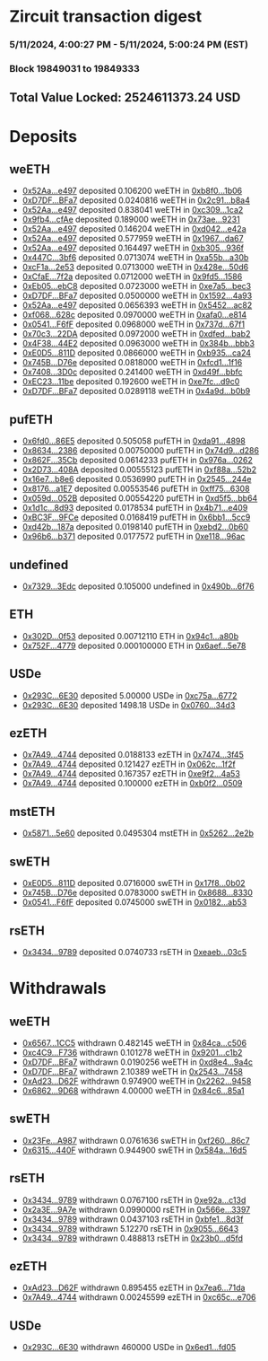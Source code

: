 # Zircuit transaction digest
### 5/11/2024, 4:00:27 PM - 5/11/2024, 5:00:24 PM (EST)
### Block 19849031 to 19849333

## Total Value Locked: 2524611373.24 USD

# Deposits
## weETH
- [0x52Aa...e497](https://etherscan.io/address/0x52Aa899454998Be5b000Ad077a46Bbe360F4e497) deposited 0.106200 weETH in [0xb8f0...1b06](https://etherscan.io/tx/0x52Aa899454998Be5b000Ad077a46Bbe360F4e497)
- [0xD7DF...BFa7](https://etherscan.io/address/0xD7DF7E085214743530afF339aFC420c7c720BFa7) deposited 0.0240816 weETH in [0x2c91...b8a4](https://etherscan.io/tx/0xD7DF7E085214743530afF339aFC420c7c720BFa7)
- [0x52Aa...e497](https://etherscan.io/address/0x52Aa899454998Be5b000Ad077a46Bbe360F4e497) deposited 0.838041 weETH in [0xc309...1ca2](https://etherscan.io/tx/0x52Aa899454998Be5b000Ad077a46Bbe360F4e497)
- [0x9fb4...cfAe](https://etherscan.io/address/0x9fb40D5b8b046104fF23ae13532f49B5d49DcfAe) deposited 0.189000 weETH in [0x73ae...9231](https://etherscan.io/tx/0x9fb40D5b8b046104fF23ae13532f49B5d49DcfAe)
- [0x52Aa...e497](https://etherscan.io/address/0x52Aa899454998Be5b000Ad077a46Bbe360F4e497) deposited 0.146204 weETH in [0xd042...e42a](https://etherscan.io/tx/0x52Aa899454998Be5b000Ad077a46Bbe360F4e497)
- [0x52Aa...e497](https://etherscan.io/address/0x52Aa899454998Be5b000Ad077a46Bbe360F4e497) deposited 0.577959 weETH in [0x1967...da67](https://etherscan.io/tx/0x52Aa899454998Be5b000Ad077a46Bbe360F4e497)
- [0x52Aa...e497](https://etherscan.io/address/0x52Aa899454998Be5b000Ad077a46Bbe360F4e497) deposited 0.164497 weETH in [0xb305...936f](https://etherscan.io/tx/0x52Aa899454998Be5b000Ad077a46Bbe360F4e497)
- [0x447C...3bf6](https://etherscan.io/address/0x447CD71E8E713Dc59FBD6cf7385160c26Edc3bf6) deposited 0.0713074 weETH in [0xa55b...a30b](https://etherscan.io/tx/0x447CD71E8E713Dc59FBD6cf7385160c26Edc3bf6)
- [0xcF1a...2e53](https://etherscan.io/address/0xcF1aD033f8FaA273C28ED5D4cAf2F4530A5c2e53) deposited 0.0713000 weETH in [0x428e...50d6](https://etherscan.io/tx/0xcF1aD033f8FaA273C28ED5D4cAf2F4530A5c2e53)
- [0xCfaE...7f2a](https://etherscan.io/address/0xCfaE739AC5dC8891f4F858A23753826D5E1c7f2a) deposited 0.0712000 weETH in [0x9fd5...1586](https://etherscan.io/tx/0xCfaE739AC5dC8891f4F858A23753826D5E1c7f2a)
- [0xEb05...ebC8](https://etherscan.io/address/0xEb05939a65036bB2Ad5daa2ABBd754402DE4ebC8) deposited 0.0723000 weETH in [0xe7a5...bec3](https://etherscan.io/tx/0xEb05939a65036bB2Ad5daa2ABBd754402DE4ebC8)
- [0xD7DF...BFa7](https://etherscan.io/address/0xD7DF7E085214743530afF339aFC420c7c720BFa7) deposited 0.0500000 weETH in [0x1592...4a93](https://etherscan.io/tx/0xD7DF7E085214743530afF339aFC420c7c720BFa7)
- [0x52Aa...e497](https://etherscan.io/address/0x52Aa899454998Be5b000Ad077a46Bbe360F4e497) deposited 0.0656393 weETH in [0x5452...ac82](https://etherscan.io/tx/0x52Aa899454998Be5b000Ad077a46Bbe360F4e497)
- [0xf068...628c](https://etherscan.io/address/0xf0686e291eCbeE379A28F5d6A26a14b083a1628c) deposited 0.0970000 weETH in [0xafa0...e814](https://etherscan.io/tx/0xf0686e291eCbeE379A28F5d6A26a14b083a1628c)
- [0x0541...F6fF](https://etherscan.io/address/0x0541d666E8FE9EC326D47b58e50FD24999E0F6fF) deposited 0.0968000 weETH in [0x737d...67f1](https://etherscan.io/tx/0x0541d666E8FE9EC326D47b58e50FD24999E0F6fF)
- [0x70c3...22DA](https://etherscan.io/address/0x70c3E2d933cf2c0B5Ba51731Aad5189f9AE722DA) deposited 0.0972000 weETH in [0xdfed...bab2](https://etherscan.io/tx/0x70c3E2d933cf2c0B5Ba51731Aad5189f9AE722DA)
- [0x4F38...44E2](https://etherscan.io/address/0x4F38dB790e4EfB998f38670EC92B269e405a44E2) deposited 0.0963000 weETH in [0x384b...bbb3](https://etherscan.io/tx/0x4F38dB790e4EfB998f38670EC92B269e405a44E2)
- [0xE0D5...811D](https://etherscan.io/address/0xE0D580057bDF48FE1170bB169Cbf2877AC66811D) deposited 0.0866000 weETH in [0xb935...ca24](https://etherscan.io/tx/0xE0D580057bDF48FE1170bB169Cbf2877AC66811D)
- [0x745B...D76e](https://etherscan.io/address/0x745Bb5c8E04aD3Dd4183e2C889bbF75c2795D76e) deposited 0.0818000 weETH in [0xfcd1...1f16](https://etherscan.io/tx/0x745Bb5c8E04aD3Dd4183e2C889bbF75c2795D76e)
- [0x7408...3D0c](https://etherscan.io/address/0x740885a8A7F5446086b8B067Fd87B8d07Df73D0c) deposited 0.241400 weETH in [0xd49f...bbfc](https://etherscan.io/tx/0x740885a8A7F5446086b8B067Fd87B8d07Df73D0c)
- [0xEC23...11be](https://etherscan.io/address/0xEC23e1C26d50657BadBe320E2d6C8f97145111be) deposited 0.192600 weETH in [0xe7fc...d9c0](https://etherscan.io/tx/0xEC23e1C26d50657BadBe320E2d6C8f97145111be)
- [0xD7DF...BFa7](https://etherscan.io/address/0xD7DF7E085214743530afF339aFC420c7c720BFa7) deposited 0.0289118 weETH in [0x4a9d...b0b9](https://etherscan.io/tx/0xD7DF7E085214743530afF339aFC420c7c720BFa7)
## pufETH
- [0x6fd0...86E5](https://etherscan.io/address/0x6fd0Bf7e8806BF0d6540AdFDb79a656aeF6F86E5) deposited 0.505058 pufETH in [0xda91...4898](https://etherscan.io/tx/0x6fd0Bf7e8806BF0d6540AdFDb79a656aeF6F86E5)
- [0x8634...2386](https://etherscan.io/address/0x86340F49E0826B50e93498f4D1F3Add6F0A12386) deposited 0.00750000 pufETH in [0x74d9...d286](https://etherscan.io/tx/0x86340F49E0826B50e93498f4D1F3Add6F0A12386)
- [0x862F...35Cb](https://etherscan.io/address/0x862F01e6b2711677c12fE4cc4F3863FFb2E735Cb) deposited 0.0614233 pufETH in [0x976a...0262](https://etherscan.io/tx/0x862F01e6b2711677c12fE4cc4F3863FFb2E735Cb)
- [0x2D73...408A](https://etherscan.io/address/0x2D73635c95142dfF34f7CCE034BC3F6A398D408A) deposited 0.00555123 pufETH in [0xf88a...52b2](https://etherscan.io/tx/0x2D73635c95142dfF34f7CCE034BC3F6A398D408A)
- [0x16e7...b8e6](https://etherscan.io/address/0x16e7D6B992A493A14a916BeB65a182603684b8e6) deposited 0.0536990 pufETH in [0x2545...244e](https://etherscan.io/tx/0x16e7D6B992A493A14a916BeB65a182603684b8e6)
- [0x8176...a1E7](https://etherscan.io/address/0x8176dd7f4e997Dc4d67bd2b077c8289dA0eEa1E7) deposited 0.00553546 pufETH in [0xff75...6308](https://etherscan.io/tx/0x8176dd7f4e997Dc4d67bd2b077c8289dA0eEa1E7)
- [0x059d...052B](https://etherscan.io/address/0x059dff1a9E3bF470aC0379aC8E100fd6f7B7052B) deposited 0.00554220 pufETH in [0xd5f5...bb64](https://etherscan.io/tx/0x059dff1a9E3bF470aC0379aC8E100fd6f7B7052B)
- [0x1d1c...8d93](https://etherscan.io/address/0x1d1c923f280c26C1d779139E8375cF8E3Aa98d93) deposited 0.0178534 pufETH in [0x4b71...e409](https://etherscan.io/tx/0x1d1c923f280c26C1d779139E8375cF8E3Aa98d93)
- [0xBC3F...9FCe](https://etherscan.io/address/0xBC3F38384A355b52e96031387ACD6bB5acF09FCe) deposited 0.0168419 pufETH in [0x6bb1...5cc9](https://etherscan.io/tx/0xBC3F38384A355b52e96031387ACD6bB5acF09FCe)
- [0xd42b...187a](https://etherscan.io/address/0xd42b149C279Ea14FC26e8C5e57CA9A78E583187a) deposited 0.0198140 pufETH in [0xebd2...0b60](https://etherscan.io/tx/0xd42b149C279Ea14FC26e8C5e57CA9A78E583187a)
- [0x96b6...b371](https://etherscan.io/address/0x96b6ac09E1eACF7b459c499fe59F124a9660b371) deposited 0.0177572 pufETH in [0xe118...96ac](https://etherscan.io/tx/0x96b6ac09E1eACF7b459c499fe59F124a9660b371)
## undefined
- [0x7329...3Edc](https://etherscan.io/address/0x73291b908eaE13935134dAcFC3b70beF1d973Edc) deposited 0.105000 undefined in [0x490b...6f76](https://etherscan.io/tx/0x73291b908eaE13935134dAcFC3b70beF1d973Edc)
## ETH
- [0x302D...0f53](https://etherscan.io/address/0x302DdCeCA8B1Fa4CcB87D74f8a83e746a1460f53) deposited 0.00712110 ETH in [0x94c1...a80b](https://etherscan.io/tx/0x302DdCeCA8B1Fa4CcB87D74f8a83e746a1460f53)
- [0x752F...4779](https://etherscan.io/address/0x752F0e995861d8c3fF97759C16dA6107Efa64779) deposited 0.000100000 ETH in [0x6aef...5e78](https://etherscan.io/tx/0x752F0e995861d8c3fF97759C16dA6107Efa64779)
## USDe
- [0x293C...6E30](https://etherscan.io/address/0x293C6937D8D82e05B01335F7B33FBA0c8e256E30) deposited 5.00000 USDe in [0xc75a...6772](https://etherscan.io/tx/0x293C6937D8D82e05B01335F7B33FBA0c8e256E30)
- [0x293C...6E30](https://etherscan.io/address/0x293C6937D8D82e05B01335F7B33FBA0c8e256E30) deposited 1498.18 USDe in [0x0760...34d3](https://etherscan.io/tx/0x293C6937D8D82e05B01335F7B33FBA0c8e256E30)
## ezETH
- [0x7A49...4744](https://etherscan.io/address/0x7A493Be5c2ce014cD049Bf178a1ac0Db1B434744) deposited 0.0188133 ezETH in [0x7474...3f45](https://etherscan.io/tx/0x7A493Be5c2ce014cD049Bf178a1ac0Db1B434744)
- [0x7A49...4744](https://etherscan.io/address/0x7A493Be5c2ce014cD049Bf178a1ac0Db1B434744) deposited 0.121427 ezETH in [0x062c...1f2f](https://etherscan.io/tx/0x7A493Be5c2ce014cD049Bf178a1ac0Db1B434744)
- [0x7A49...4744](https://etherscan.io/address/0x7A493Be5c2ce014cD049Bf178a1ac0Db1B434744) deposited 0.167357 ezETH in [0xe9f2...4a53](https://etherscan.io/tx/0x7A493Be5c2ce014cD049Bf178a1ac0Db1B434744)
- [0x7A49...4744](https://etherscan.io/address/0x7A493Be5c2ce014cD049Bf178a1ac0Db1B434744) deposited 0.100000 ezETH in [0xb0f2...0509](https://etherscan.io/tx/0x7A493Be5c2ce014cD049Bf178a1ac0Db1B434744)
## mstETH
- [0x5871...5e60](https://etherscan.io/address/0x5871e694D6A8A73761Ed870a3b9504538b815e60) deposited 0.0495304 mstETH in [0x5262...2e2b](https://etherscan.io/tx/0x5871e694D6A8A73761Ed870a3b9504538b815e60)
## swETH
- [0xE0D5...811D](https://etherscan.io/address/0xE0D580057bDF48FE1170bB169Cbf2877AC66811D) deposited 0.0716000 swETH in [0x17f8...0b02](https://etherscan.io/tx/0xE0D580057bDF48FE1170bB169Cbf2877AC66811D)
- [0x745B...D76e](https://etherscan.io/address/0x745Bb5c8E04aD3Dd4183e2C889bbF75c2795D76e) deposited 0.0783000 swETH in [0x8688...8330](https://etherscan.io/tx/0x745Bb5c8E04aD3Dd4183e2C889bbF75c2795D76e)
- [0x0541...F6fF](https://etherscan.io/address/0x0541d666E8FE9EC326D47b58e50FD24999E0F6fF) deposited 0.0745000 swETH in [0x0182...ab53](https://etherscan.io/tx/0x0541d666E8FE9EC326D47b58e50FD24999E0F6fF)
## rsETH
- [0x3434...9789](https://etherscan.io/address/0x34349c5569e7B846c3558961552D2202760A9789) deposited 0.0740733 rsETH in [0xeaeb...03c5](https://etherscan.io/tx/0x34349c5569e7B846c3558961552D2202760A9789)
# Withdrawals
## weETH
- [0x6567...1CC5](https://etherscan.io/address/0x6567Eb360a1781c6B3c79A635F4c925043481CC5) withdrawn 0.482145 weETH in [0x84ca...c506](https://etherscan.io/tx/0x6567Eb360a1781c6B3c79A635F4c925043481CC5)
- [0xc4C9...F736](https://etherscan.io/address/0xc4C915Fb1e7E00846dC534Ce4D66006ceAc7F736) withdrawn 0.101278 weETH in [0x9201...c1b2](https://etherscan.io/tx/0xc4C915Fb1e7E00846dC534Ce4D66006ceAc7F736)
- [0xD7DF...BFa7](https://etherscan.io/address/0xD7DF7E085214743530afF339aFC420c7c720BFa7) withdrawn 0.0190256 weETH in [0xd8e4...9a4c](https://etherscan.io/tx/0xD7DF7E085214743530afF339aFC420c7c720BFa7)
- [0xD7DF...BFa7](https://etherscan.io/address/0xD7DF7E085214743530afF339aFC420c7c720BFa7) withdrawn 2.10389 weETH in [0x2543...7458](https://etherscan.io/tx/0xD7DF7E085214743530afF339aFC420c7c720BFa7)
- [0xAd23...D62F](https://etherscan.io/address/0xAd230dB35Db01FA070C78b697E1Dbd64Fb26D62F) withdrawn 0.974900 weETH in [0x2262...9458](https://etherscan.io/tx/0xAd230dB35Db01FA070C78b697E1Dbd64Fb26D62F)
- [0x6862...9D68](https://etherscan.io/address/0x686288F8cfC9374a4a0aDF26D082E7bbd4a19D68) withdrawn 4.00000 weETH in [0x84c6...85a1](https://etherscan.io/tx/0x686288F8cfC9374a4a0aDF26D082E7bbd4a19D68)
## swETH
- [0x23Fe...A987](https://etherscan.io/address/0x23Fed41BA30bacA656d26138C334E1d780c1A987) withdrawn 0.0761636 swETH in [0xf260...86c7](https://etherscan.io/tx/0x23Fed41BA30bacA656d26138C334E1d780c1A987)
- [0x6315...440F](https://etherscan.io/address/0x631550179111278B29bd67a88584E6D44acF440F) withdrawn 0.944900 swETH in [0x584a...16d5](https://etherscan.io/tx/0x631550179111278B29bd67a88584E6D44acF440F)
## rsETH
- [0x3434...9789](https://etherscan.io/address/0x34349c5569e7B846c3558961552D2202760A9789) withdrawn 0.0767100 rsETH in [0xe92a...c13d](https://etherscan.io/tx/0x34349c5569e7B846c3558961552D2202760A9789)
- [0x2a3E...9A7e](https://etherscan.io/address/0x2a3Ea12cE3C95b44206C60aCb90043711dFF9A7e) withdrawn 0.0990000 rsETH in [0x566e...3397](https://etherscan.io/tx/0x2a3Ea12cE3C95b44206C60aCb90043711dFF9A7e)
- [0x3434...9789](https://etherscan.io/address/0x34349c5569e7B846c3558961552D2202760A9789) withdrawn 0.0437103 rsETH in [0xbfe1...8d3f](https://etherscan.io/tx/0x34349c5569e7B846c3558961552D2202760A9789)
- [0x3434...9789](https://etherscan.io/address/0x34349c5569e7B846c3558961552D2202760A9789) withdrawn 5.12270 rsETH in [0x9055...6643](https://etherscan.io/tx/0x34349c5569e7B846c3558961552D2202760A9789)
- [0x3434...9789](https://etherscan.io/address/0x34349c5569e7B846c3558961552D2202760A9789) withdrawn 0.488813 rsETH in [0x23b0...d5fd](https://etherscan.io/tx/0x34349c5569e7B846c3558961552D2202760A9789)
## ezETH
- [0xAd23...D62F](https://etherscan.io/address/0xAd230dB35Db01FA070C78b697E1Dbd64Fb26D62F) withdrawn 0.895455 ezETH in [0x7ea6...71da](https://etherscan.io/tx/0xAd230dB35Db01FA070C78b697E1Dbd64Fb26D62F)
- [0x7A49...4744](https://etherscan.io/address/0x7A493Be5c2ce014cD049Bf178a1ac0Db1B434744) withdrawn 0.00245599 ezETH in [0xc65c...e706](https://etherscan.io/tx/0x7A493Be5c2ce014cD049Bf178a1ac0Db1B434744)
## USDe
- [0x293C...6E30](https://etherscan.io/address/0x293C6937D8D82e05B01335F7B33FBA0c8e256E30) withdrawn 460000 USDe in [0x6ed1...fd05](https://etherscan.io/tx/0x293C6937D8D82e05B01335F7B33FBA0c8e256E30)
